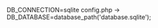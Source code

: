 <env name="DB_CONNECTION" value="sqlite"/>
<env name="DB_DATABASE" value=":memory:"/>

DB_CONNECTION=sqlite
config.php -> DB_DATABASE=database_path('database.sqlite');
